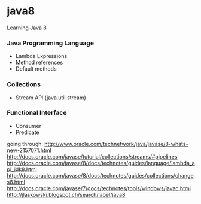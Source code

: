 # java8
Learning Java 8

### Java Programming Language
- Lambda Expressions
- Method references
- Default methods

### Collections
- Stream API (java.util.stream)

### Functional Interface
- Consumer
- Predicate

going through:
http://www.oracle.com/technetwork/java/javase/8-whats-new-2157071.html
http://docs.oracle.com/javase/tutorial/collections/streams/#pipelines
http://docs.oracle.com/javase/8/docs/technotes/guides/language/lambda_api_jdk8.html
http://docs.oracle.com/javase/8/docs/technotes/guides/collections/changes8.html
http://docs.oracle.com/javase/7/docs/technotes/tools/windows/javac.html
http://jlaskowski.blogspot.ch/search/label/java8
